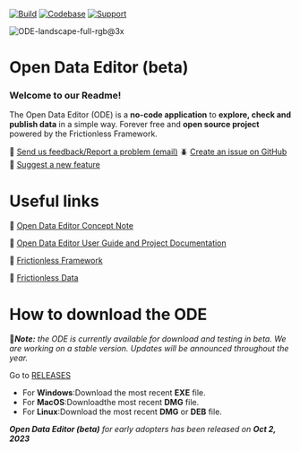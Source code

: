 
[![Build](https://img.shields.io/github/actions/workflow/status/frictionlessdata/application/general.yaml?branch=main)](https://github.com/frictionlessdata/application/actions)
[![Codebase](https://img.shields.io/badge/codebase-github-brightgreen)](https://github.com/frictionlessdata/application)
[![Support](https://img.shields.io/badge/support-slack-brightgreen)](https://join.slack.com/t/frictionlessdata/shared_invite/zt-17kpbffnm-tRfDW_wJgOw8tJVLvZTrBg)

![ODE-landscape-full-rgb@3x](https://github.com/okfn/opendataeditor/assets/20649846/01ae62e8-87f6-4e44-9487-790b8111e321)


# Open Data Editor (beta)

### Welcome to our Readme!

<p>The Open Data Editor (ODE) is a <strong>no-code application</strong> to <strong>explore, check and publish data</strong> in a simple way. Forever free and <strong>open source project</strong> powered by the Frictionless Framework.</p>


 📩 [Send us feedback/Report a problem (email)](info@okfn.org) 
 🪲 [Create an issue on GitHub](https://github.com/okfn/opendataeditor/issues) 
 🤔 [Suggest a new feature](https://github.com/okfn/opendataeditor/issues) 

# Useful links

🔵 [Open Data Editor Concept Note](https://opendataeditor.okfn.org/ode-concept-note.pdf)

🔵 [Open Data Editor User Guide and Project Documentation](https://opendataeditor.okfn.org/)

🔵 [Frictionless Framework](https://framework.frictionlessdata.io/)

🔵 [Frictionless Data](https://frictionlessdata.io/)

# How to download the ODE

📍<em><strong>Note:</strong> the ODE is currently available for download and testing in beta. We are working on a stable version. Updates will be announced throughout the year.</em>

Go to [RELEASES](https://github.com/okfn/opendataeditor/releases)
* For <strong>Windows</strong>:Download the most recent <strong>EXE</strong> file.
* For <strong>MacOS</strong>:Downloadthe most recent <strong>DMG</strong> file.
* For <strong>Linux</strong>:Download the most recent <strong>DMG</strong> or <strong>DEB</strong> file.


<em><strong>Open Data Editor (beta)</strong> for early adopters has been released on <strong>Oct 2, 2023</em>



